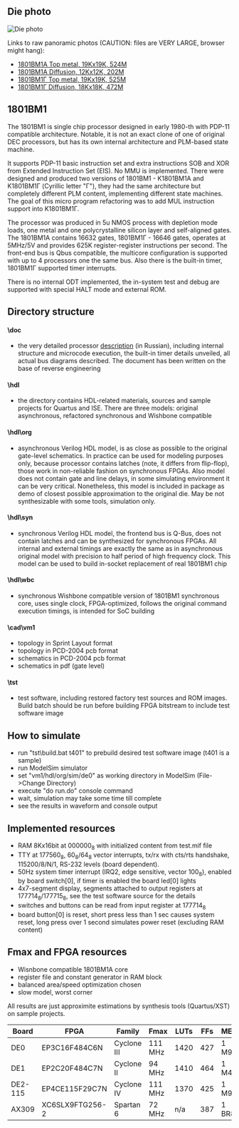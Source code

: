 ## Die photo

![Die photo](/vm1/img/vm1a.jpg)

Links to raw panoramic photos (CAUTION: files are VERY LARGE, browser might hang):
- [1801BM1А Top metal, 19Kx19K, 524M](http://www.1801bm1.com/files/retro/1801/images/vm1a-met.jpg)
- [1801BM1А Diffusion, 12Kx12K, 202M](http://www.1801bm1.com/files/retro/1801/images/vm1a-dif.jpg)
- [1801BM1Г Top metal, 19Kx19K, 525M](http://www.1801bm1.com/files/retro/1801/images/vm1g-met.jpg)
- [1801BM1Г Diffusion, 18Kx18K, 472M](http://www.1801bm1.com/files/retro/1801/images/vm1g-dif.jpg)

## 1801BM1

The 1801BM1 is single chip processor designed in early 1980-th with PDP-11
compatible architecture. Notable, it is not an exact clone of one of original DEC processors,
but has its own internal architecture and PLM-based state machine.

It supports PDP-11 basic instruction set and extra instructions SOB and XOR from Extended
Instruction Set (EIS). No MMU is implemented. There were designed and produced two versions
of 1801BM1 - K1801BM1A and K1801BM1Г (Cyrillic letter "Г"), they had the same architecture
but completely different PLM content, implementing different state machines. The goal of this
micro program refactoring was to add MUL instruction support into K1801BM1Г.

The processor was produced in 5u NMOS process with depletion mode loads, one metal
and one polycrystalline silicon layer and self-aligned gates. The 1801BM1A contains 16632 gates,
1801BM1Г - 16646 gates, operates at 5MHz/5V and provides 625K register-register instructions per
second. The front-end bus is Qbus compatible, the multicore configuration is supported with
up to 4 processors one the same bus. Also there is the built-in timer, 1801BM1Г supported
timer interrupts.

There is no internal ODT implemented, the in-system test and debug are supported
with special HALT mode and external ROM.

## Directory structure
#### \doc
- the very detailed processor [description](/vm1/doc/1801vm1.pdf) (in Russian), including internal
structure and microcode execution, the built-in timer details unveiled, all actual bus diagrams
described. The document has been written on the base of reverse engineering

#### \hdl
- the directory contains HDL-related materials, sources and sample projects for Quartus and ISE.
There are three models: original asynchronous, refactored synchronous and Wishbone compatible

#### \hdl\org
- asynchronous Verilog HDL model, is as close as possible to the original gate-level schematics.
In practice can be used for modeling purposes only, because processor contains latches (note,
it differs from flip-flop), those work in non-reliable fashion on synchronous FPGAs. Also model
does not contain gate and line delays, in some simulating environment it can be very critical. 
Nonetheless, this model is included in package as demo of closest possible approximation 
to the original die. May be not synthesizable with some tools, simulation only.

#### \hdl\syn
- synchronous Verilog HDL model, the frontend bus is Q-Bus, does not contain latches and can be
synthesized for synchronous FPGAs. All internal and external timings are exactly the same as
in asynchronous original model with precision to half period of high frequency clock. This model
can be used to build in-socket replacement of real 1801BM1 chip

#### \hdl\wbc
- synchronous Wishbone compatible version of 1801BM1 synchronous core, uses single clock,
FPGA-optimized, follows the original command execution timings, is intended for SoC building

#### \cad\vm1    
- topology in Sprint Layout format
- topology in PCD-2004 pcb format
- schematics in PCD-2004 pcb format
- schematics in pdf (gate level)

#### \tst
- test software, including restored factory test sources and ROM images. Build batch should
be run before building FPGA bitstream to include test software image

## How to simulate
- run "tst\build.bat t401" to prebuild desired test software image (t401 is a sample)
- run ModelSim simulator
- set "vm1/hdl/org/sim/de0" as working directory in ModelSim (File->Change Directory)
- execute "do run.do" console command
- wait, simulation may take some time till complete
- see the results in waveform and console output

## Implemented resources
- RAM 8Kx16bit at 000000<sub>8</sub> with initialized content from test.mif file
- TTY at 177560<sub>8</sub>, 60<sub>8</sub>/64<sub>8</sub> vector interrupts, 
  tx/rx with cts/rts handshake, 115200/8/N/1, RS-232 levels (board dependent).
- 50Hz system timer interrupt (IRQ2, edge sensitive, vector 100<sub>8</sub>),
  enabled by board switch[0], if timer is enabled the board led[0] lights
- 4x7-segment display, segments attached to output registers at 177714<sub>8</sub>/177715<sub>8</sub>,
  see the test software source for the details
- switches and buttons can be read from input register at 177714<sub>8</sub>
- board button[0] is reset, short press less than 1 sec causes system reset, 
  long press over 1 second simulates power reset (excluding RAM content)

## Fmax and FPGA resources
- Wisnbone compatible 1801BM1A core
- register file and constant generator in RAM block
- balanced area/speed optimization chosen
- slow model, worst corner

All results are just approximite estimations by synthesis tools (Quartus/XST) on sample
projects.

| Board   | FPGA            | Family      | Fmax    | LUTs | FFs | MEM   |
|---------|-----------------|-------------|---------|------|-----|-------|
| DE0     | EP3C16F484C6N   | Cyclone III | 111 MHz | 1420 | 427 | 1 M9K |
| DE1     | EP2C20F484C7N   | Cyclone II  | 94 MHz  | 1410 | 464 | 1 M4K |
| DE2-115 | EP4CE115F29C7N  | Cyclone IV  | 111 MHz | 1370 | 425 | 1 M9K |
| AX309   | XC6SLX9FTG256-2 | Spartan 6   | 72 MHz  | n/a  | 387 | 1 BR8 |
